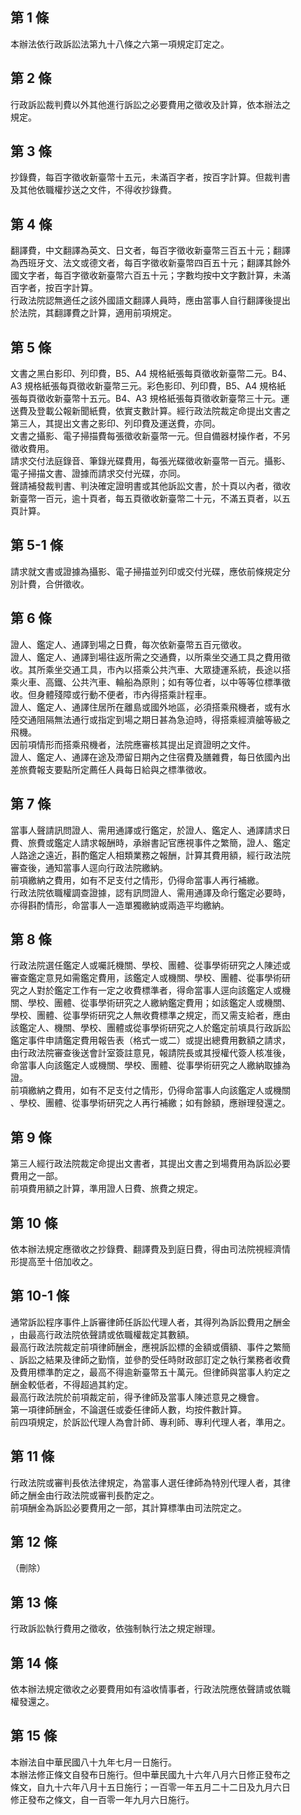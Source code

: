 第 1 條
-------
本辦法依行政訴訟法第九十八條之六第一項規定訂定之。

第 2 條
-------
行政訴訟裁判費以外其他進行訴訟之必要費用之徵收及計算，依本辦法之  
規定。

第 3 條
-------
抄錄費，每百字徵收新臺幣十五元，未滿百字者，按百字計算。但裁判書  
及其他依職權抄送之文件，不得收抄錄費。

第 4 條
-------
翻譯費，中文翻譯為英文、日文者，每百字徵收新臺幣三百五十元；翻譯  
為西班牙文、法文或德文者，每百字徵收新臺幣四百五十元；翻譯其餘外  
國文字者，每百字徵收新臺幣六百五十元；字數均按中文字數計算，未滿  
百字者，按百字計算。  
行政法院認無適任之該外國語文翻譯人員時，應由當事人自行翻譯後提出  
於法院，其翻譯費之計算，適用前項規定。

第 5 條
-------
文書之黑白影印、列印費，B5、A4  規格紙張每頁徵收新臺幣二元。B4、  
A3  規格紙張每頁徵收新臺幣三元。彩色影印、列印費，B5、A4  規格紙  
張每頁徵收新臺幣十五元。B4、A3  規格紙張每頁徵收新臺幣三十元。運  
送費及登載公報新聞紙費，依實支數計算。經行政法院裁定命提出文書之  
第三人，其提出文書之影印、列印費及運送費，亦同。  
文書之攝影、電子掃描費每張徵收新臺幣一元。但自備器材操作者，不另  
徵收費用。  
請求交付法庭錄音、筆錄光碟費用，每張光碟徵收新臺幣一百元。攝影、  
電子掃描文書、證據而請求交付光碟，亦同。  
聲請補發裁判書、判決確定證明書或其他訴訟文書，於十頁以內者，徵收  
新臺幣一百元，逾十頁者，每五頁徵收新臺幣二十元，不滿五頁者，以五  
頁計算。

第 5-1 條
---------
請求就文書或證據為攝影、電子掃描並列印或交付光碟，應依前條規定分  
別計費，合併徵收。

第 6 條
-------
證人、鑑定人、通譯到場之日費，每次依新臺幣五百元徵收。  
證人、鑑定人、通譯到場往返所需之交通費，以所乘坐交通工具之費用徵  
收。其所乘坐交通工具，市內以搭乘公共汽車、大眾捷運系統，長途以搭  
乘火車、高鐵、公共汽車、輪船為原則；如有等位者，以中等等位標準徵  
收。但身體殘障或行動不便者，市內得搭乘計程車。  
證人、鑑定人、通譯住居所在離島或國外地區，必須搭乘飛機者，或有水  
陸交通阻隔無法通行或指定到場之期日甚為急迫時，得搭乘經濟艙等級之  
飛機。  
因前項情形而搭乘飛機者，法院應審核其提出足資證明之文件。  
證人、鑑定人、通譯在途及滯留日期內之住宿費及膳雜費，每日依國內出  
差旅費報支要點所定薦任人員每日給與之標準徵收。

第 7 條
-------
當事人聲請訊問證人、需用通譯或行鑑定，於證人、鑑定人、通譯請求日  
費、旅費或鑑定人請求報酬時，承辦書記官應視事件之繁簡，證人、鑑定  
人路途之遠近，斟酌鑑定人相類業務之報酬，計算其費用額，經行政法院  
審查後，通知當事人逕向行政法院繳納。  
前項繳納之費用，如有不足支付之情形，仍得命當事人再行補繳。  
行政法院依職權調查證據，認有訊問證人、需用通譯及命行鑑定必要時，  
亦得斟酌情形，命當事人一造單獨繳納或兩造平均繳納。

第 8 條
-------
行政法院選任鑑定人或囑託機關、學校、團體、從事學術研究之人陳述或  
審查鑑定意見如需鑑定費用，該鑑定人或機關、學校、團體、從事學術研  
究之人對於鑑定工作有一定之收費標準者，得命當事人逕向該鑑定人或機  
關、學校、團體、從事學術研究之人繳納鑑定費用；如該鑑定人或機關、  
學校、團體、從事學術研究之人無收費標準之規定，而又需支給者，應由  
該鑑定人、機關、學校、團體或從事學術研究之人於鑑定前填具行政訴訟  
鑑定事件申請鑑定費用報告表（格式一或二）或提出總費用數額之請求，  
由行政法院審查後送會計室簽註意見，報請院長或其授權代簽人核准後，  
命當事人向該鑑定人或機關、學校、團體、從事學術研究之人繳納取據為  
證。  
前項繳納之費用，如有不足支付之情形，仍得命當事人向該鑑定人或機關  
、學校、團體、從事學術研究之人再行補繳；如有餘額，應辦理發還之。

第 9 條
-------
第三人經行政法院裁定命提出文書者，其提出文書之到場費用為訴訟必要  
費用之一部。  
前項費用額之計算，準用證人日費、旅費之規定。

第 10 條
--------
依本辦法規定應徵收之抄錄費、翻譯費及到庭日費，得由司法院視經濟情  
形提高至十倍加收之。

第 10-1 條
----------
通常訴訟程序事件上訴審律師任訴訟代理人者，其得列為訴訟費用之酬金  
，由最高行政法院依聲請或依職權裁定其數額。  
最高行政法院裁定前項律師酬金，應視訴訟標的金額或價額、事件之繁簡  
、訴訟之結果及律師之勤惰，並參酌受任時財政部訂定之執行業務者收費  
及費用標準酌定之，最高不得逾新臺幣五十萬元。但律師與當事人約定之  
酬金較低者，不得超過其約定。  
最高行政法院於前項裁定前，得予律師及當事人陳述意見之機會。  
第一項律師酬金，不論選任或委任律師人數，均按件數計算。  
前四項規定，於訴訟代理人為會計師、專利師、專利代理人者，準用之。

第 11 條
--------
行政法院或審判長依法律規定，為當事人選任律師為特別代理人者，其律  
師之酬金由行政法院或審判長酌定之。  
前項酬金為訴訟必要費用之一部，其計算標準由司法院定之。

第 12 條
--------
（刪除）

第 13 條
--------
行政訴訟執行費用之徵收，依強制執行法之規定辦理。

第 14 條
--------
依本辦法規定徵收之必要費用如有溢收情事者，行政法院應依聲請或依職  
權發還之。

第 15 條
--------
本辦法自中華民國八十九年七月一日施行。  
本辦法修正條文自發布日施行。但中華民國九十六年八月六日修正發布之  
條文，自九十六年八月十五日施行；一百零一年五月二十二日及九月六日  
修正發布之條文，自一百零一年九月六日施行。

